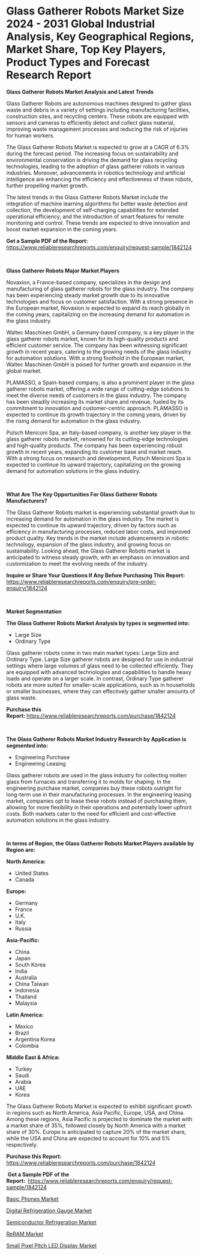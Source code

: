 <p><h1>Glass Gatherer Robots Market Size 2024 - 2031 Global Industrial Analysis, Key Geographical Regions, Market Share, Top Key Players, Product Types and Forecast Research Report</h1></p><p><strong>Glass Gatherer Robots Market Analysis and Latest Trends</strong></p>
<p><p>Glass Gatherer Robots are autonomous machines designed to gather glass waste and debris in a variety of settings including manufacturing facilities, construction sites, and recycling centers. These robots are equipped with sensors and cameras to efficiently detect and collect glass material, improving waste management processes and reducing the risk of injuries for human workers.</p><p>The Glass Gatherer Robots Market is expected to grow at a CAGR of 6.3% during the forecast period. The increasing focus on sustainability and environmental conservation is driving the demand for glass recycling technologies, leading to the adoption of glass gatherer robots in various industries. Moreover, advancements in robotics technology and artificial intelligence are enhancing the efficiency and effectiveness of these robots, further propelling market growth.</p><p>The latest trends in the Glass Gatherer Robots Market include the integration of machine learning algorithms for better waste detection and collection, the development of self-charging capabilities for extended operational efficiency, and the introduction of smart features for remote monitoring and control. These trends are expected to drive innovation and boost market expansion in the coming years.</p></p>
<p><strong>Get a Sample PDF of the Report:&nbsp;</strong> <a href="https://www.reliableresearchreports.com/enquiry/request-sample/1842124">https://www.reliableresearchreports.com/enquiry/request-sample/1842124</a></p>
<p>&nbsp;</p>
<p><strong>Glass Gatherer Robots Major Market Players</strong></p>
<p><p>Novaxion, a France-based company, specializes in the design and manufacturing of glass gatherer robots for the glass industry. The company has been experiencing steady market growth due to its innovative technologies and focus on customer satisfaction. With a strong presence in the European market, Novaxion is expected to expand its reach globally in the coming years, capitalizing on the increasing demand for automation in the glass industry.</p><p>Waltec Maschinen GmbH, a Germany-based company, is a key player in the glass gatherer robots market, known for its high-quality products and efficient customer service. The company has been witnessing significant growth in recent years, catering to the growing needs of the glass industry for automation solutions. With a strong foothold in the European market, Waltec Maschinen GmbH is poised for further growth and expansion in the global market.</p><p>PLAMASSO, a Spain-based company, is also a prominent player in the glass gatherer robots market, offering a wide range of cutting-edge solutions to meet the diverse needs of customers in the glass industry. The company has been steadily increasing its market share and revenue, fueled by its commitment to innovation and customer-centric approach. PLAMASSO is expected to continue its growth trajectory in the coming years, driven by the rising demand for automation in the glass industry.</p><p>Putsch Meniconi Spa, an Italy-based company, is another key player in the glass gatherer robots market, renowned for its cutting-edge technologies and high-quality products. The company has been experiencing robust growth in recent years, expanding its customer base and market reach. With a strong focus on research and development, Putsch Meniconi Spa is expected to continue its upward trajectory, capitalizing on the growing demand for automation solutions in the glass industry.</p></p>
<p>&nbsp;</p>
<p><strong>What Are The Key Opportunities For Glass Gatherer Robots Manufacturers?</strong></p>
<p><p>The Glass Gatherer Robots market is experiencing substantial growth due to increasing demand for automation in the glass industry. The market is expected to continue its upward trajectory, driven by factors such as efficiency in manufacturing processes, reduced labor costs, and improved product quality. Key trends in the market include advancements in robotic technology, expansion of the glass industry, and growing focus on sustainability. Looking ahead, the Glass Gatherer Robots market is anticipated to witness steady growth, with an emphasis on innovation and customization to meet the evolving needs of the industry.</p></p>
<p><strong>Inquire or Share Your Questions If Any Before Purchasing This Report:</strong> <a href="https://www.reliableresearchreports.com/enquiry/pre-order-enquiry/1842124">https://www.reliableresearchreports.com/enquiry/pre-order-enquiry/1842124</a></p>
<p>&nbsp;</p>
<p><strong>Market Segmentation</strong></p>
<p><strong>The Glass Gatherer Robots Market Analysis by types is segmented into:</strong></p>
<p><ul><li>Large Size</li><li>Ordinary Type</li></ul></p>
<p><p>Glass gatherer robots come in two main market types: Large Size and Ordinary Type. Large Size gatherer robots are designed for use in industrial settings where large volumes of glass need to be collected efficiently. They are equipped with advanced technologies and capabilities to handle heavy loads and operate on a larger scale. In contrast, Ordinary Type gatherer robots are more suited for smaller-scale applications, such as in households or smaller businesses, where they can effectively gather smaller amounts of glass waste.</p></p>
<p><strong>Purchase this Report:&nbsp;</strong><a href="https://www.reliableresearchreports.com/purchase/1842124">https://www.reliableresearchreports.com/purchase/1842124</a></p>
<p>&nbsp;</p>
<p><strong>The Glass Gatherer Robots Market Industry Research by Application is segmented into:</strong></p>
<p><ul><li>Engineering Purchase</li><li>Engineering Leasing</li></ul></p>
<p><p>Glass gatherer robots are used in the glass industry for collecting molten glass from furnaces and transferring it to molds for shaping. In the engineering purchase market, companies buy these robots outright for long-term use in their manufacturing processes. In the engineering leasing market, companies opt to lease these robots instead of purchasing them, allowing for more flexibility in their operations and potentially lower upfront costs. Both markets cater to the need for efficient and cost-effective automation solutions in the glass industry.</p></p>
<p>&nbsp;</p>
<p><strong>In terms of Region, the Glass Gatherer Robots Market Players available by Region are:</strong></p>
<p>
    <p> <strong> North America: </strong>
        <ul>
            <li>United States</li>
            <li>Canada</li>
        </ul>
        </p> 
    <p> <strong> Europe: </strong>
        <ul>
            <li>Germany</li>
            <li>France</li>
            <li>U.K.</li>
            <li>Italy</li>
            <li>Russia</li>
        </ul>
        </p> 
    <p> <strong> Asia-Pacific: </strong>
        <ul>
            <li>China</li>
            <li>Japan</li>
            <li>South Korea</li>
            <li>India</li>
            <li>Australia</li>
            <li>China Taiwan</li>
            <li>Indonesia</li>
            <li>Thailand</li>
            <li>Malaysia</li>
        </ul>
        </p> 
    <p> <strong> Latin America: </strong>
        <ul>
            <li>Mexico</li>
            <li>Brazil</li>
            <li>Argentina Korea</li>
            <li>Colombia</li>
        </ul>
        </p> 
    <p> <strong> Middle East & Africa: </strong>
        <ul>
            <li>Turkey</li>
            <li>Saudi</li>
            <li>Arabia</li>
            <li>UAE</li>
            <li>Korea</li>
        </ul>
    </p>
    </p>
<p><p>The Glass Gatherer Robots Market is expected to exhibit significant growth in regions such as North America, Asia Pacific, Europe, USA, and China. Among these regions, Asia Pacific is projected to dominate the market with a market share of 35%, followed closely by North America with a market share of 30%. Europe is anticipated to capture 20% of the market share, while the USA and China are expected to account for 10% and 5% respectively.</p></p>
<p><strong>Purchase this Report: </strong><a href="https://www.reliableresearchreports.com/purchase/1842124">https://www.reliableresearchreports.com/purchase/1842124</a></p>
<p>&nbsp;<strong>Get a Sample PDF of the Report:&nbsp;&nbsp;</strong><a href="https://www.reliableresearchreports.com/enquiry/request-sample/1842124">https://www.reliableresearchreports.com/enquiry/request-sample/1842124</a></p>
<p><strong></strong></p>
<p><p><a href="https://medium.com/@venaschumm2023/basic-phones-market-insights-into-market-cagr-market-trends-and-growth-strategies-6889d6eb0455">Basic Phones Market</a></p><p><a href="https://medium.com/@venaschumm2023/digital-refrigeration-gauge-market-analysis-and-sze-forecasted-for-period-from-2024-to-2031-06258542206f">Digital Refrigeration Gauge Market</a></p><p><a href="https://medium.com/@brianhernandez1926/semiconductor-refrigeration-market-outlook-industry-overview-and-forecast-2024-to-2031-a27d1d9570aa">Semiconductor Refrigeration Market</a></p><p><a href="https://medium.com/@brianhernandez1926/reram-market-share-evolution-and-market-growth-trends-2024-2031-53adf4ac9209">ReRAM Market</a></p><p><a href="https://medium.com/@brianhernandez1926/small-pixel-pitch-led-display-market-trends-and-market-analysis-forecasted-for-period-2024-2031-cbddf4f3605c">Small Pixel Pitch LED Display Market</a></p></p>
